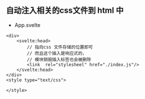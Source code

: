 ## 自动注入相关的css文件到 html 中
- App.svelte
```
<div>
	<svelte:head>
		// 指向css 文件存储的位置即可
		// 而且这个插入是响应式的，
		// 模块销毁插入标签也会被删除
		<link  rel="stylesheel" href="./index.js"/>
	</svelte:head>
</div>
<style type="text/css">

</style>
```